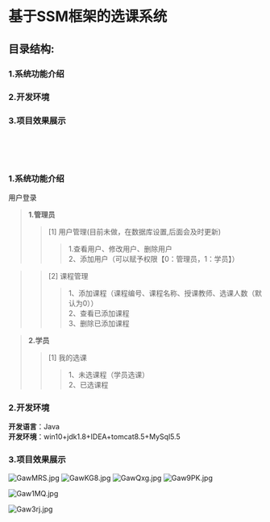 # 基于SSM框架的选课系统
## 目录结构:
### 1.系统功能介绍
### 2.开发环境
### 3.项目效果展示

<br>
<br>
<br>

 ### 1.系统功能介绍

用户登录
> **1.管理员** <br>
 >>[1] 用户管理(目前未做，在数据库设置,后面会及时更新) <br>       
 >>>1.查看用户、修改用户、删除用户 <br> 
 >>>2、添加用户（可以赋予权限【0：管理员，1：学员】）<br> 
 
 
 >> [2] 课程管理<br> 
 >>>1、添加课程（课程编号、课程名称、授课教师、选课人数（默认为0）） <br>
 >>>2、查看已添加课程<br>
 >>>3、删除已添加课程<br>
  
> **2.学员** <br>
 >>[1] 我的选课 <br>
  >>>1、未选课程（学员选课）<br>
  >>>2、已选课程<br>
  
  ### 2.开发环境
  
**开发语言**：Java <br>
**开发环境**：win10+jdk1.8+IDEA+tomcat8.5+MySql5.5

### 3.项目效果展示

![GawMRS.jpg](https://s1.ax1x.com/2020/04/03/GawMRS.jpg)
![GawKG8.jpg](https://s1.ax1x.com/2020/04/03/GawKG8.jpg)
![GawQxg.jpg](https://s1.ax1x.com/2020/04/03/GawQxg.jpg)
![Gaw9PK.jpg](https://s1.ax1x.com/2020/04/03/Gaw9PK.jpg)

![Gaw1MQ.jpg](https://s1.ax1x.com/2020/04/03/Gaw1MQ.jpg)

![Gaw3rj.jpg](https://s1.ax1x.com/2020/04/03/Gaw3rj.jpg)
